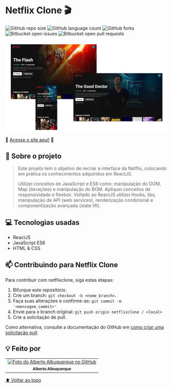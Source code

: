 # Netflix Clone 🎬

![GitHub repo size](https://img.shields.io/github/repo-size/allbertuu/netflixclone?style=for-the-badge)
![GitHub language count](https://img.shields.io/github/languages/count/allbertuu/netflixclone?style=for-the-badge)
![GitHub forks](https://img.shields.io/github/forks/allbertuu/netflixclone?style=for-the-badge)
![Bitbucket open issues](https://img.shields.io/bitbucket/issues/allbertuu/netflixclone?style=for-the-badge)
![Bitbucket open pull requests](https://img.shields.io/bitbucket/pr-raw/allbertuu/netflixclone?style=for-the-badge)

<img src="./screenshots/banner.png" alt="Imagem de vizualização do site">

🚀 [Acesse o site aqui!](http://netflixclone-allbertuu.vercel.app/) 🚀  

## 💬 Sobre o projeto
> Este projeto tem o objetivo de recriar a interface da Netflix, colocando em prática os conhecimentos adquiridos em ReactJS.
>
> Utilizei conceitos de JavaScript e ES6 como: manipulação do DOM, Map (iterações) e manipulação do BOM. Apliquei conceitos de responsividade e flexbox. Voltado ao ReactJS utilizei Hooks, libs, manipulação de API (web services), renderização condicional e componentização avançada (state lift).

## 💻 Tecnologias usadas
- ReactJS
- JavaScript ES6
- HTML & CSS

## 📫 Contribuindo para Netflix Clone
Para contribuir com netflixclone, siga estas etapas:

1. Bifurque este repositório.
2. Crie um branch: `git checkout -b <nome_branch>`.
3. Faça suas alterações e confirme-as: `git commit -m '<mensagem_commit>'`
4. Envie para o branch original: `git push origin netflixclone / <local>`
5. Crie a solicitação de pull.

Como alternativa, consulte a documentação do GitHub em [como criar uma solicitação pull](https://help.github.com/en/github/collaborating-with-issues-and-pull-requests/creating-a-pull-request).

## 💡 Feito por

<table>
  <tr>
    <td align="center">
      <a href="https://www.github.com/allbertuu">
        <img src="https://avatars.githubusercontent.com/u/89992304?v=4" width="100px;" alt="Foto do Alberto Albuquerque no GitHub"/><br>
        <sub>
          <b>Alberto Albuquerque</b>
        </sub>
      </a>
    </td>
  </tr>
</table>

[⬆ Voltar ao topo](#netflix-clone-)<br>
